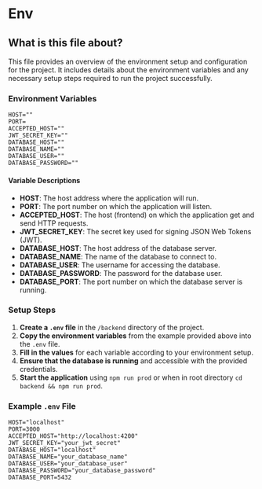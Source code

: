 # Env

## What is this file about?

This file provides an overview of the environment setup and configuration for the project. It includes details about
the environment variables and any necessary setup steps required to run the project successfully.

### Environment Variables

```dotenv
HOST=""
PORT=
ACCEPTED_HOST=""
JWT_SECRET_KEY=""
DATABASE_HOST=""
DATABASE_NAME=""
DATABASE_USER=""
DATABASE_PASSWORD=""
```

#### Variable Descriptions
- **HOST**: The host address where the application will run.
- **PORT**: The port number on which the application will listen.
- **ACCEPTED_HOST**: The host (frontend) on which the application get and send HTTP requests.
- **JWT_SECRET_KEY**: The secret key used for signing JSON Web Tokens (JWT).
- **DATABASE_HOST**: The host address of the database server.
- **DATABASE_NAME**: The name of the database to connect to.
- **DATABASE_USER**: The username for accessing the database.
- **DATABASE_PASSWORD**: The password for the database user.
- **DATABASE_PORT**: The port number on which the database server is running.

### Setup Steps
1. **Create a `.env` file** in the `/backend` directory of the project.
2. **Copy the environment variables** from the example provided above into the `.env` file.
3. **Fill in the values** for each variable according to your environment setup.
4. **Ensure that the database is running** and accessible with the provided credentials.
5. **Start the application** using `npm run prod` or when in root directory `cd backend && npm run prod`.

### Example `.env` File
```dotenv
HOST="localhost"
PORT=3000
ACCEPTED_HOST="http://localhost:4200"
JWT_SECRET_KEY="your_jwt_secret"
DATABASE_HOST="localhost"
DATABASE_NAME="your_database_name"
DATABASE_USER="your_database_user"
DATABASE_PASSWORD="your_database_password"
DATABASE_PORT=5432
```